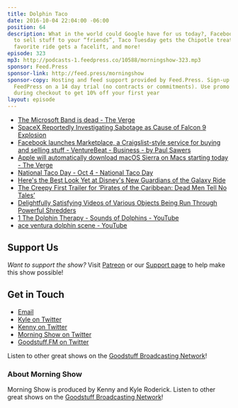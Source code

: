 ```yaml
---
title: Dolphin Taco
date: 2016-10-04 22:04:00 -06:00
position: 64
description: What in the world could Google have for us today?, Facebook wants you
  to sell stuff to your “friends”, Taco Tuesday gets the Chipotle treatment, Everyone’s
  favorite ride gets a facelift, and more!
episode: 323
mp3: http://podcasts-1.feedpress.co/10588/morningshow-323.mp3
sponsor: Feed.Press
sponsor-link: http://feed.press/morningshow
sponsor-copy: Hosting and feed support provided by Feed.Press. Sign-up today and try
  FeedPress on a 14 day trial (no contracts or commitments). Use promo code `morningshow`
  during checkout to get 10% off your first year
layout: episode
---
```


* [The Microsoft Band is dead - The Verge](http://www.theverge.com/circuitbreaker/2016/10/3/13152590/microsoft-band-discontinued)
* [SpaceX Reportedly Investigating Sabotage as Cause of Falcon 9 Explosion](http://gizmodo.com/spacex-reportedly-investigating-sabotage-as-cause-of-fa-1787365855)
* [Facebook launches Marketplace, a Craigslist-style service for buying and selling stuff - VentureBeat - Business - by Paul Sawers](http://venturebeat.com/2016/10/03/facebook-marketplace/)
* [Apple will automatically download macOS Sierra on Macs starting today - The Verge](http://www.theverge.com/2016/10/3/13151744/apple-macos-sierra-automatic-download)
* [National Taco Day - Oct 4 - National Taco Day](http://www.nationaltacoday.com/)
* [Here's the Best Look Yet at Disney's New Guardians of the Galaxy Ride](http://io9.gizmodo.com/heres-the-best-look-yet-at-disneys-new-guardians-of-the-1787369662)
* [The Creepy First Trailer for ‘Pirates of the Caribbean: Dead Men Tell No Tales’](http://laughingsquid.com/the-creepy-first-trailer-for-pirates-of-the-caribbean-dead-men-tell-no-tales/)
* [Delightfully Satisfying Videos of Various Objects Being Run Through Powerful Shredders](http://laughingsquid.com/delightfully-satisfying-videos-of-various-objects-being-run-through-powerful-shredders/)
* [1 The Dolphin Therapy - Sounds of Dolphins - YouTube](https://www.youtube.com/watch?v=39SYLteQnGg)
* [ace ventura dolphin scene - YouTube](https://www.youtube.com/watch?v=0BQiSdpm0Ow)

## Support Us
*Want to support the show?* Visit [Patreon](http://patreon.com/morningshow) or our [Support page](http://goodstuff.fm/support) to help make this show possible!

## Get in Touch
* [Email](mailto:kyle@goodstuff.fm)
* [Kyle on Twitter](http://twitter.com/dogburps)
* [Kenny on Twitter](http://twitter.com/pizzarobotics)
* [Morning Show on Twitter](http://twitter.com/morningshowam)
* [Goodstuff.FM on Twitter](http://twitter.com/goodstufffm)

Listen to other great shows on the [Goodstuff Broadcasting Network](http://goodstuff.fm/shows)!

### About Morning Show
Morning Show is produced by Kenny and Kyle Roderick. Listen to other great shows on the [Goodstuff Broadcasting Network](http://goodstuff.fm/)!
